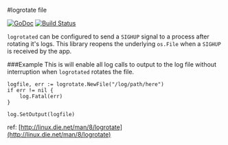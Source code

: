 #logrotate file

 [![GoDoc](https://godoc.org/github.com/NYTimes/logrotate?status.svg)](https://godoc.org/github.com/nytimes/logrotate) [![Build Status](https://travis-ci.org/NYTimes/logrotate.svg?branch=master)](https://travis-ci.org/NYTimes/logrotate)

`logrotated` can be configured to send a `SIGHUP` signal to a process after rotating it's logs.  This library reopens the underlying `os.File` when a `SIGHUP` is received by the app.  

###Example
This is will enable all log calls to output to the log file without interruption when `logrotated` rotates the file.

	logfile, err := logrotate.NewFile("/log/path/here")
	if err != nil {
		log.Fatal(err)
	}

	log.SetOutput(logfile)


ref: [http://linux.die.net/man/8/logrotate](http://linux.die.net/man/8/logrotate)
